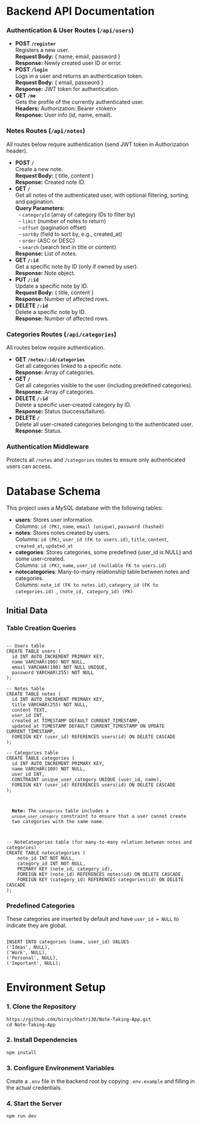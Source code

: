 <h1>Backend API Documentation</h1>

<h3>Authentication & User Routes (<code>/api/users</code>)</h3>

<ul>
  <li>
    <strong>POST <code>/register</code></strong><br />
    Registers a new user.<br />
    <strong>Request Body:</strong> &#123; name, email, password &#125;<br />
    <strong>Response:</strong> Newly created user ID or error.
  </li>
  <li>
    <strong>POST <code>/login</code></strong><br />
    Logs in a user and returns an authentication token.<br />
    <strong>Request Body:</strong> &#123; email, password &#125;<br />
    <strong>Response:</strong> JWT token for authentication.
  </li>
  <li>
    <strong>GET <code>/me</code></strong><br />
    Gets the profile of the currently authenticated user.<br />
    <strong>Headers:</strong> Authorization: Bearer &lt;token&gt;<br />
    <strong>Response:</strong> User info (id, name, email).
  </li>
</ul>

<h3>Notes Routes (<code>/api/notes</code>)</h3>

<p>All routes below require authentication (send JWT token in Authorization header).</p>

<ul>
  <li>
    <strong>POST <code>/</code></strong><br />
    Create a new note.<br />
    <strong>Request Body:</strong> &#123; title, content &#125;<br />
    <strong>Response:</strong> Created note ID.
  </li>
  <li>
    <strong>GET <code>/</code></strong><br />
    Get all notes of the authenticated user, with optional filtering, sorting, and pagination.<br />
    <strong>Query Parameters:</strong><br />
    &nbsp;&nbsp;- <code>categoryId</code> (array of category IDs to filter by)<br />
    &nbsp;&nbsp;- <code>limit</code> (number of notes to return)<br />
    &nbsp;&nbsp;- <code>offset</code> (pagination offset)<br />
    &nbsp;&nbsp;- <code>sortBy</code> (field to sort by, e.g., created_at)<br />
    &nbsp;&nbsp;- <code>order</code> (ASC or DESC)<br />
    &nbsp;&nbsp;- <code>search</code> (search text in title or content)<br />
    <strong>Response:</strong> List of notes.
  </li>
  <li>
    <strong>GET <code>/:id</code></strong><br />
    Get a specific note by ID (only if owned by user).<br />
    <strong>Response:</strong> Note object.
  </li>
  <li>
    <strong>PUT <code>/:id</code></strong><br />
    Update a specific note by ID.<br />
    <strong>Request Body:</strong> &#123; title, content &#125;<br />
    <strong>Response:</strong> Number of affected rows.
  </li>
  <li>
    <strong>DELETE <code>/:id</code></strong><br />
    Delete a specific note by ID.<br />
    <strong>Response:</strong> Number of affected rows.
  </li>
</ul>

<h3>Categories Routes (<code>/api/categories</code>)</h3>

<p>All routes below require authentication.</p>

<ul>
  <li>
    <strong>GET <code>/notes/:id/categories</code></strong><br />
    Get all categories linked to a specific note.<br />
    <strong>Response:</strong> Array of categories.
  </li>
  <li>
    <strong>GET <code>/</code></strong><br />
    Get all categories visible to the user (including predefined categories).<br />
    <strong>Response:</strong> Array of categories.
  </li>
  <li>
    <strong>DELETE <code>/:id</code></strong><br />
    Delete a specific user-created category by ID.<br />
    <strong>Response:</strong> Status (success/failure).
  </li>
  <li>
    <strong>DELETE <code>/</code></strong><br />
    Delete all user-created categories belonging to the authenticated user.<br />
    <strong>Response:</strong> Status.
  </li>
</ul>

<h3>Authentication Middleware</h3>

<p>Protects all <code>/notes</code> and <code>/categories</code> routes to ensure only authenticated users can access.</p>


<h1>Database Schema</h1>

<p>This project uses a MySQL database with the following tables:</p>

<ul>
  <li>
    <strong>users</strong>: Stores user information.<br />
    Columns: <code>id (PK)</code>, <code>name</code>, <code>email (unique)</code>, <code>password (hashed)</code>
  </li>
  <li>
    <strong>notes</strong>: Stores notes created by users.<br />
    Columns: <code>id (PK)</code>, <code>user_id (FK to users.id)</code>, <code>title</code>, <code>content</code>, <code>created_at</code>, <code>updated_at</code>
  </li>
  <li>
    <strong>categories</strong>: Stores categories, some predefined (user_id is NULL) and some user-created.<br />
    Columns: <code>id (PK)</code>, <code>name</code>, <code>user_id (nullable FK to users.id)</code>
  </li>
  <li>
    <strong>notecategories</strong>: Many-to-many relationship table between notes and categories.<br />
    Columns: <code>note_id (FK to notes.id)</code>, <code>category_id (FK to categories.id) </code>, <code>(note_id, category_id) (PK)</code>
  </li>
</ul>

<h2>Initial Data</h2>

<h3>Table Creation Queries</h3>

<pre><code>
-- Users table
CREATE TABLE users (
  id INT AUTO_INCREMENT PRIMARY KEY,
  name VARCHAR(100) NOT NULL,
  email VARCHAR(100) NOT NULL UNIQUE,
  password VARCHAR(255) NOT NULL
);

-- Notes table
CREATE TABLE notes (
  id INT AUTO_INCREMENT PRIMARY KEY,
  title VARCHAR(255) NOT NULL,
  content TEXT,
  user_id INT,
  created_at TIMESTAMP DEFAULT CURRENT_TIMESTAMP,
  updated_at TIMESTAMP DEFAULT CURRENT_TIMESTAMP ON UPDATE CURRENT_TIMESTAMP,
  FOREIGN KEY (user_id) REFERENCES users(id) ON DELETE CASCADE
);

-- Categories table
CREATE TABLE categories (
  id INT AUTO_INCREMENT PRIMARY KEY,
  name VARCHAR(100) NOT NULL,
  user_id INT,
  CONSTRAINT unique_user_category UNIQUE (user_id, name),
  FOREIGN KEY (user_id) REFERENCES users(id) ON DELETE CASCADE
);

<p>
  <strong>Note:</strong> The <code>categories</code> table includes a
  <code>unique_user_category</code> constraint to ensure that a user cannot create
  two categories with the same name.
</p>

-- NoteCategories table (for many-to-many relation between notes and categories)
CREATE TABLE notecategories (
    note_id INT NOT NULL,
    category_id INT NOT NULL,
    PRIMARY KEY (note_id, category_id),
    FOREIGN KEY (note_id) REFERENCES notes(id) ON DELETE CASCADE,
    FOREIGN KEY (category_id) REFERENCES categories(id) ON DELETE CASCADE
);
</code></pre>

<h3>Predefined Categories</h3>
<p>These categories are inserted by default and have <code>user_id = NULL</code> to indicate they are global.</p>

<pre><code>
INSERT INTO categories (name, user_id) VALUES
('Ideas', NULL),
('Work', NULL),
('Personal', NULL),
('Important', NULL);
</code></pre>

<h1>Environment Setup</h1>

<h3>1. Clone the Repository</h3>
<pre><code>https://github.com/birajchhetri30/Note-Taking-App.git
cd Note-Taking-App</code></pre>

<h3>2. Install Dependencies</h3>
<pre><code>npm install</code></pre>

<h3>3. Configure Environment Variables</h3>
<p>Create a <code>.env</code> file in the backend root by copying <code>.env.example</code> and filling in the actual credentials.</p>

<h3>4. Start the Server</h3>
<pre><code>npm run dev</code></pre>

